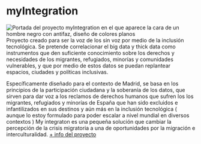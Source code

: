 # myIntegration
![Portada del proyecto myIntegration en el que aparece la cara de un hombre negro con antifaz, diseño de colores planos](https://www.medialab-prado.es/sites/default/files/styles/imagenes_medianas/public/project/image/my%20itegration%20vizualizar2%20.png?itok=ClAKnsBn "myIntegration")
Proyecto creado para ser la voz de los sin voz por medio de la inclusión tecnológica. Se pretende correlacionar el big data y thick data como instrumentos que den suficiente conocimiento sobre los derechos y necesidades de los migrantes, refugiados, minorías y comunidades vulnerables, y que por medio de estos datos se puedan replantear espacios, ciudades y políticas inclusivas.

Específicamente diseñado para el contexto de Madrid, se basa en los principios de la participación ciudadana y la soberanía de los datos, que sirven para dar voz a los reclamos de derechos humanos que sufren los los migrantes, refugiados y minorías de España que han sido excluidos e infantilizados en sus destinos y aún más en la inclusión tecnológica ( aunque lo estoy formulado para poder escalar a nivel mundial en diversos contextos ) My integraton es una pequeña solución que cambiar la percepción de la crisis migratoria a una de oportunidades por la migración e interculturalidad. 
[+ info del proyecto](https://www.medialab-prado.es/proyectos/my-inte-gration)

